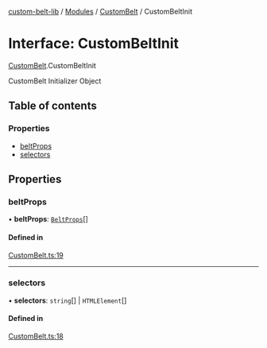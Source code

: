 [custom-belt-lib](../README.md) / [Modules](../modules.md) / [CustomBelt](../modules/CustomBelt.md) / CustomBeltInit

# Interface: CustomBeltInit

[CustomBelt](../modules/CustomBelt.md).CustomBeltInit

CustomBelt Initializer Object

## Table of contents

### Properties

- [beltProps](CustomBelt.CustomBeltInit.md#beltprops)
- [selectors](CustomBelt.CustomBeltInit.md#selectors)

## Properties

### beltProps

• **beltProps**: [`BeltProps`](Belt.BeltProps.md)[]

#### Defined in

[CustomBelt.ts:19](https://github.com/jeffholst/custom-belt/blob/d7c3591/packages/custom-belt-lib/src/CustomBelt.ts#L19)

___

### selectors

• **selectors**: `string`[] \| `HTMLElement`[]

#### Defined in

[CustomBelt.ts:18](https://github.com/jeffholst/custom-belt/blob/d7c3591/packages/custom-belt-lib/src/CustomBelt.ts#L18)
